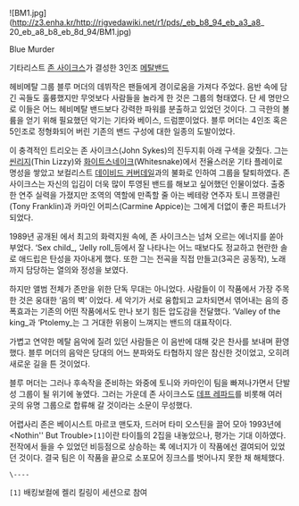 ![BM1.jpg](http://z3.enha.kr/http://rigvedawiki.net/r1/pds/_eb_b8_94_eb_a3_a8_
20_eb_a8_b8_eb_8d_94/BM1.jpg)

Blue Murder  

기타리스트 [존 사이크스](%EC%A1%B4%20%EC%82%AC%EC%9D%B4%ED%81%AC%EC%8A%A4.md)가 결성한
3인조 [메탈밴드](%EB%A9%94%ED%83%88%EB%B0%B4%EB%93%9C.md)

헤비메탈 그룹 블루 머더의 데뷔작은 팬들에게 경이로움을 가져다 주었다. 음반 속에 담긴 곡들도 훌륭했지만 무엇보다 사람들을 놀라게 한 것은
그룹의 형태였다. 단 세 명만으로 이들은 어느 헤비메탈 밴드보다 강력한 파워를 분출하고 있었던 것이다. 그 극한의 볼륨을 얻기 위해 필요했던
악기는 기타와 베이스, 드럼뿐이었다. 블루 머더는 4인조 혹은 5인조로 정형화되어 버린 기존의 밴드 구성에 대한 일종의 도발이었다.  

이 충격적인 트리오는 존 사이크스(John Sykes)의 진두지휘 아래 구색을 갖췄다. 그는 [씬리지](%EC%94%AC%20%EB%A6%AC%EC%A7%80.md)(Thin Lizzy)와 [화이트스네이크](%ED%99%94%EC%9D%B4%ED%8A%B8%EC%8A%A4%EB%84%A4%EC%9D%B4%ED%81%AC.md)(Whitesnake)에서 전율스러운
기타 플레이로 명성을 쌓았고 보컬리스트 [데이비드 커버데일](%EB%8D%B0%EC%9D%B4%EB%B9%84%EB%93%9C%20%EC%BB%A4%EB%B2%84%EB%8D%B0%EC%9D%BC.md)과의 불화로 인하여 그룹을 탈퇴하였다. 존 사이크스는 자신의 입김이 더욱
많이 투영된 밴드를 해보고 싶어했던 인물이었다. 출중한 연주 실력을 가졌지만 조역의 역할에 만족할 줄 아는 베테랑 연주자 토니
프랭클린(Tony Franklin)과 카마인 어피스(Carmine Appice)는 그에게 더없이 좋은 파트너가 되었다.

1989년 공개된 <Blue Murder>에서 최고의 화력지원 속에, 존 사이크스는 넘쳐 오르는 에너지를 쏟아 부었다. ‘Sex
child_, ‘Jelly roll_등에서 잘 나타나는 어느 때보다도 정교하고 현란한 솔로 애드립은 탄성을 자아내게 했다. 또한 그는 전곡을
직접 만들고(3곡은 공동작), 노래까지 담당하는 열의와 정성을 보였다.

하지만 앨범 전체가 존만을 위한 단독 무대는 아니었다. 사람들이 이 작품에서 가장 주목한 것은 웅대한 ‘음의 벽’ 이었다. 세 악기가 서로
융합되고 교차되면서 엮어내는 음의 증폭효과는 기존의 어떤 작품에서도 만나 보기 힘든 압도감을 전달했다. ‘Valley of the
king_과 ‘Ptolemy_는 그 거대한 위용이 느껴지는 밴드의 대표작이다.

가볍고 연약한 메탈 음악에 질려 있던 사람들은 이 음반에 대해 갖은 찬사를 보내며 환영했다. 블루 머더의 음악은 당대의 어느 분파와도
타협하지 않은 참신한 것이었고, 오히려 새로운 길을 튼 것이었다.  

블루 머더는 그러나 후속작을 준비하는 와중에 토니와 카마인이 팀을 빠져나가면서 단발성 그룹이 될 위기에 놓였다. 그러는 가운데 존 사이크스도
[데프 레파드](%EB%8D%B0%ED%94%84%20%EB%A0%88%ED%8C%8C%EB%93%9C.md)를 비롯해 여러 곳의 유명
그룹으로 합류해 갈 것이라는 소문이 무성했다.

어렵사리 존은 베이시스트 마르코 맨도자, 드러머 타미 오스틴을 끌어 모아 1993년에 <Nothin'' But Trouble>`[1]`이란
타이틀의 2집을 내놓았으나, 평가는 기대 이하였다. 전작에서 들을 수 있었던 비등점으로 상승하는 록 에너지가 이 작품에선 결여되어 있었던
것이다. 결국 팀은 이 작품을 끝으로 소포모어 징크스를 벗어나지 못한 채 해체했다.

`\----`

`[1]` 배킹보컬에 켈리 킬링이 세션으로 참여


